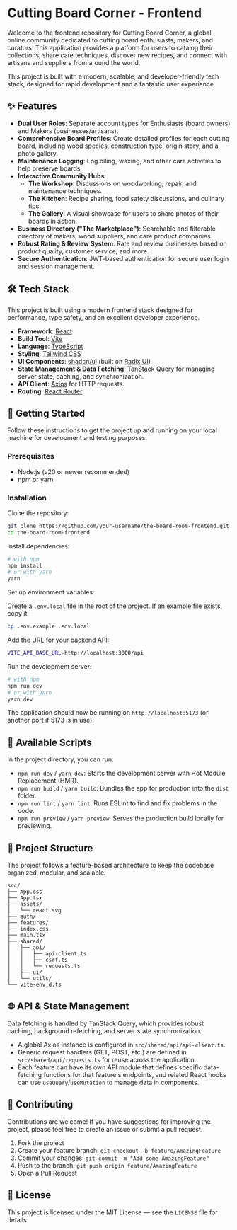 # Cutting Board Corner - Frontend

Welcome to the frontend repository for Cutting Board Corner, a global online community dedicated to cutting board enthusiasts, makers, and curators. This application provides a platform for users to catalog their collections, share care techniques, discover new recipes, and connect with artisans and suppliers from around the world.

This project is built with a modern, scalable, and developer-friendly tech stack, designed for rapid development and a fantastic user experience.

## ✨ Features

- **Dual User Roles**: Separate account types for Enthusiasts (board owners) and Makers (businesses/artisans).
- **Comprehensive Board Profiles**: Create detailed profiles for each cutting board, including wood species, construction type, origin story, and a photo gallery.
- **Maintenance Logging**: Log oiling, waxing, and other care activities to help preserve boards.
- **Interactive Community Hubs**:
  - **The Workshop**: Discussions on woodworking, repair, and maintenance techniques.
  - **The Kitchen**: Recipe sharing, food safety discussions, and culinary tips.
  - **The Gallery**: A visual showcase for users to share photos of their boards in action.
- **Business Directory ("The Marketplace")**: Searchable and filterable directory of makers, wood suppliers, and care product companies.
- **Robust Rating & Review System**: Rate and review businesses based on product quality, customer service, and more.
- **Secure Authentication**: JWT-based authentication for secure user login and session management.

## 🛠️ Tech Stack

This project is built using a modern frontend stack designed for performance, type safety, and an excellent developer experience.

- **Framework**: [React](https://react.dev/)
- **Build Tool**: [Vite](https://vitejs.dev/)
- **Language**: [TypeScript](https://www.typescriptlang.org/)
- **Styling**: [Tailwind CSS](https://tailwindcss.com/)
- **UI Components**: [shadcn/ui](https://ui.shadcn.com/) (built on [Radix UI](https://www.radix-ui.com/))
- **State Management & Data Fetching**: [TanStack Query](https://tanstack.com/query/latest) for managing server state, caching, and synchronization.
- **API Client**: [Axios](https://axios-http.com/) for HTTP requests.
- **Routing**: [React Router](https://reactrouter.com/)

## 🚀 Getting Started

Follow these instructions to get the project up and running on your local machine for development and testing purposes.

### Prerequisites

- Node.js (v20 or newer recommended)
- npm or yarn

### Installation

Clone the repository:

```bash
git clone https://github.com/your-username/the-board-room-frontend.git
cd the-board-room-frontend
```

Install dependencies:

```bash
# with npm
npm install
# or with yarn
yarn
```

Set up environment variables:

Create a `.env.local` file in the root of the project. If an example file exists, copy it:

```bash
cp .env.example .env.local
```

Add the URL for your backend API:

```bash
VITE_API_BASE_URL=http://localhost:3000/api
```

Run the development server:

```bash
# with npm
npm run dev
# or with yarn
yarn dev
```

The application should now be running on `http://localhost:5173` (or another port if 5173 is in use).

## 📜 Available Scripts

In the project directory, you can run:

- `npm run dev` / `yarn dev`: Starts the development server with Hot Module Replacement (HMR).
- `npm run build` / `yarn build`: Bundles the app for production into the `dist` folder.
- `npm run lint` / `yarn lint`: Runs ESLint to find and fix problems in the code.
- `npm run preview` / `yarn preview`: Serves the production build locally for previewing.

## 📁 Project Structure

The project follows a feature-based architecture to keep the codebase organized, modular, and scalable.

```text
src/
├── App.css
├── App.tsx
├── assets/
│   └── react.svg
├── auth/
├── features/
├── index.css
├── main.tsx
├── shared/
│   ├── api/
│   │   ├── api-client.ts
│   │   ├── csrf.ts
│   │   └── requests.ts
│   ├── ui/
│   └── utils/
└── vite-env.d.ts
```

## 🌐 API & State Management

Data fetching is handled by TanStack Query, which provides robust caching, background refetching, and server state synchronization.

- A global Axios instance is configured in `src/shared/api/api-client.ts`.
- Generic request handlers (GET, POST, etc.) are defined in `src/shared/api/requests.ts` for reuse across the application.
- Each feature can have its own API module that defines specific data-fetching functions for that feature's endpoints, and related React hooks can use `useQuery`/`useMutation` to manage data in components.

## 🤝 Contributing

Contributions are welcome! If you have suggestions for improving the project, please feel free to create an issue or submit a pull request.

1. Fork the project
2. Create your feature branch: `git checkout -b feature/AmazingFeature`
3. Commit your changes: `git commit -m "Add some AmazingFeature"`
4. Push to the branch: `git push origin feature/AmazingFeature`
5. Open a Pull Request

## 📄 License

This project is licensed under the MIT License — see the `LICENSE` file for details.
